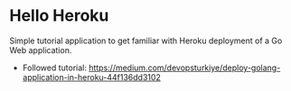 # Hello Heroku
Simple tutorial application to get familiar with Heroku deployment of a Go Web application.

- Followed tutorial: https://medium.com/devopsturkiye/deploy-golang-application-in-heroku-44f136dd3102

<!--
TODO: Update the URL once deployed.

- App URL: https://hellogo-c91f300b4105.herokuapp.com/

    ```sh
    $ curl https://hellogo-c91f300b4105.herokuapp.com/
    Hello, world!
    ```
-->
